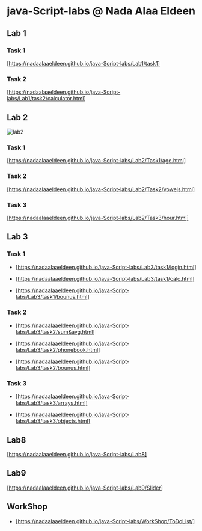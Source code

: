 # java-Script-labs @ Nada Alaa Eldeen 
## Lab 1
### Task 1
[https://nadaalaaeldeen.github.io/java-Script-labs/Lab1/task1]
### Task 2
[https://nadaalaaeldeen.github.io/java-Script-labs/Lab1/task2/calculator.html]
## Lab 2
![lab2](https://nadaalaaeldeen.github.io/java-Script-labs/Lab2/79e94946-d85a-4785-8283-c054f28849a1.jpg)
### Task 1
[https://nadaalaaeldeen.github.io/java-Script-labs/Lab2/Task1/age.html]
### Task 2
[https://nadaalaaeldeen.github.io/java-Script-labs/Lab2/Task2/vowels.html]
### Task 3
[https://nadaalaaeldeen.github.io/java-Script-labs/Lab2/Task3/hour.html]
## Lab 3
### Task 1
- [https://nadaalaaeldeen.github.io/java-Script-labs/Lab3/task1/login.html]
* [https://nadaalaaeldeen.github.io/java-Script-labs/Lab3/task1/calc.html]
+ [https://nadaalaaeldeen.github.io/java-Script-labs/Lab3/task1/bounus.html]
### Task 2
- [https://nadaalaaeldeen.github.io/java-Script-labs/Lab3/task2/sum&avg.html]
* [https://nadaalaaeldeen.github.io/java-Script-labs/Lab3/task2/phonebook.html]
+ [https://nadaalaaeldeen.github.io/java-Script-labs/Lab3/task2/bounus.html]
### Task 3
- [https://nadaalaaeldeen.github.io/java-Script-labs/Lab3/task3/arrays.html]
* [https://nadaalaaeldeen.github.io/java-Script-labs/Lab3/task3/objects.html]
## Lab8
[https://nadaalaaeldeen.github.io/java-Script-labs/Lab8]
## Lab9
 [https://nadaalaaeldeen.github.io/java-Script-labs/Lab9/Slider]
## WorkShop
- [https://nadaalaaeldeen.github.io/java-Script-labs/WorkShop/ToDoList/]
